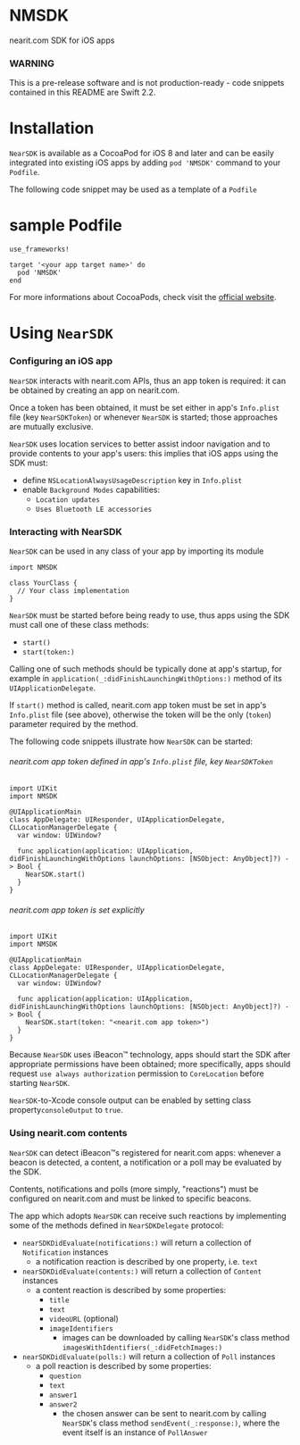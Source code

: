 # NMSDK
nearit.com SDK for iOS apps

### WARNING
This is a pre-release software and is not production-ready - code snippets contained in this README are Swift 2.2.

# Installation
`NearSDK` is available as a CocoaPod for iOS 8 and later and can be easily integrated into existing iOS apps by adding `pod 'NMSDK'` command to your `Podfile`.

The following code snippet may be used as a template of a `Podfile`

# sample Podfile
    use_frameworks!

    target '<your app target name>' do
      pod 'NMSDK'
    end

For more informations about CocoaPods, check visit the [official website](https://guides.cocoapods.org).

# Using `NearSDK`
### Configuring an iOS app
`NearSDK` interacts with nearit.com APIs, thus an app token is required: it can be obtained by creating an app on nearit.com.

Once a token has been obtained, it must be set either in app's `Info.plist` file (key `NearSDKToken`) or whenever `NearSDK` is started; those approaches are mutually exclusive.

`NearSDK` uses location services to better assist indoor navigation and to provide contents
to your app's users: this implies that iOS apps using the SDK must:

- define `NSLocationAlwaysUsageDescription` key in `Info.plist`
- enable `Background Modes` capabilities:
  - `Location updates`
  - `Uses Bluetooth LE accessories`

### Interacting with NearSDK
`NearSDK` can be used in any class of your app by importing its module

    import NMSDK

    class YourClass {
      // Your class implementation
    }

`NearSDK` must be started before being ready to use, thus apps using the SDK must call one of these class methods:

- `start()`
- `start(token:)`

Calling one of such methods should be typically done at app's startup, for example in `application(_:didFinishLaunchingWithOptions:)` method of its `UIApplicationDelegate`.

If `start()` method is called, nearit.com app token must be set in app's `Info.plist` file (see above), otherwise the token will be the only (`token`) parameter required by the method.

The following code snippets illustrate how `NearSDK` can be started:

###### nearit.com app token defined in app's `Info.plist` file, key `NearSDKToken`

    import UIKit
    import NMSDK

    @UIApplicationMain
    class AppDelegate: UIResponder, UIApplicationDelegate, CLLocationManagerDelegate {
      var window: UIWindow?

      func application(application: UIApplication, didFinishLaunchingWithOptions launchOptions: [NSObject: AnyObject]?) -> Bool {
        NearSDK.start()
      }
    }

###### nearit.com app token is set explicitly

    import UIKit
    import NMSDK

    @UIApplicationMain
    class AppDelegate: UIResponder, UIApplicationDelegate, CLLocationManagerDelegate {
      var window: UIWindow?

      func application(application: UIApplication, didFinishLaunchingWithOptions launchOptions: [NSObject: AnyObject]?) -> Bool {
        NearSDK.start(token: "<nearit.com app token>")
      }
    }

Because `NearSDK` uses iBeacon™ technology, apps should start the SDK after appropriate permissions have been obtained; more specifically, apps should request `use always authorization` permission to `CoreLocation` before starting `NearSDK`.

`NearSDK`-to-Xcode console output can be enabled by setting class property`consoleOutput` to `true`.

### Using nearit.com contents
`NearSDK` can detect iBeacon™s registered for nearit.com apps: whenever a beacon is detected, a content, a notification or a poll may be evaluated by the SDK.

Contents, notifications and polls (more simply, "reactions") must be configured on nearit.com and must be linked to specific beacons.

The app which adopts `NearSDK` can receive such reactions by implementing some of the methods defined in `NearSDKDelegate` protocol:

- `nearSDKDidEvaluate(notifications:)` will return a collection of `Notification` instances
  - a notification reaction is described by one property, i.e. `text`
- `nearSDKDidEvaluate(contents:)` will return a collection of `Content` instances
  - a content reaction is described by some properties:
    - `title`
    - `text`
    - `videoURL` (optional)
    - `imageIdentifiers`
        - images can be downloaded by calling `NearSDK`'s class method `imagesWithIdentifiers(_:didFetchImages:)`
- `nearSDKDidEvaluate(polls:)` will return a collection of `Poll` instances
  - a poll reaction is described by some properties:
    - `question`
    - `text`
    - `answer1`
    - `answer2`
        - the chosen answer can be sent to nearit.com by calling `NearSDK`'s class method `sendEvent(_:response:)`, where the event itself is an instance of `PollAnswer`